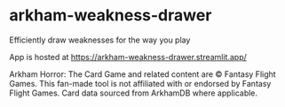 # arkham-weakness-drawer
Efficiently draw weaknesses for the way you play

App is hosted at https://arkham-weakness-drawer.streamlit.app/


Arkham Horror: The Card Game and related content are © Fantasy Flight Games. This fan-made tool is not affiliated with or endorsed by Fantasy Flight Games.
Card data sourced from ArkhamDB where applicable.

